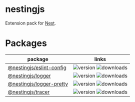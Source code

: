 # nestingjs

Extension pack for [Nest](https://github.com/nestjs/nest).

# Packages

| package                                                                                              | links                                                                                                                                                |
|------------------------------------------------------------------------------------------------------|------------------------------------------------------------------------------------------------------------------------------------------------------|
| [@nestingjs/eslint-config](https://github.com/notmedia/nestingjs/tree/master/packages/eslint-config) | ![version](https://img.shields.io/npm/v/@nestingjs/eslint-config?color=green) ![downloads](https://img.shields.io/npm/d18m/@nestingjs/eslint-config) |
| [@nestingjs/logger](https://github.com/notmedia/nestingjs/tree/master/packages/logger)               | ![version](https://img.shields.io/npm/v/@nestingjs/logger?color=green) ![downloads](https://img.shields.io/npm/d18m/@nestingjs/logger)               |
| [@nestingjs/logger-pretty](https://github.com/notmedia/nestingjs/tree/master/packages/logger-pretty) | ![version](https://img.shields.io/npm/v/@nestingjs/logger-pretty?color=green) ![downloads](https://img.shields.io/npm/d18m/@nestingjs/logger-pretty) |
| [@nestingjs/tracer](https://github.com/notmedia/nestingjs/tree/master/packages/tracer)               | ![version](https://img.shields.io/npm/v/@nestingjs/tracer?color=green) ![downloads](https://img.shields.io/npm/d18m/@nestingjs/tracer)               |
